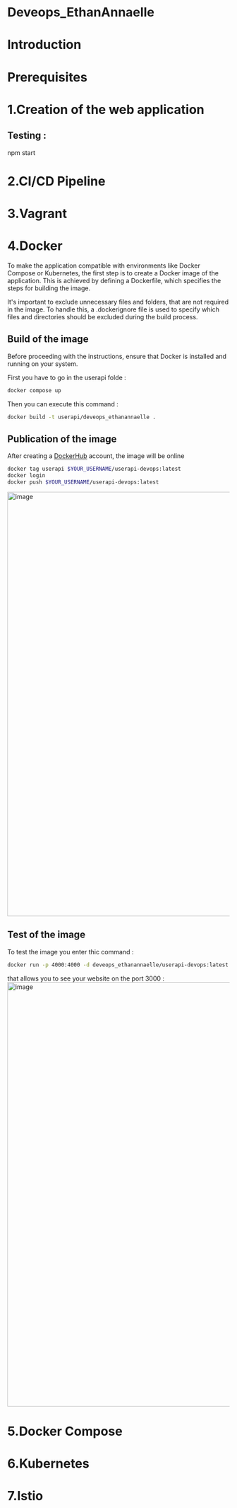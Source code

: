 # Deveops_EthanAnnaelle

# Introduction

# Prerequisites

# 1.Creation of the web application

## Testing :
npm start

# 2.CI/CD Pipeline

# 3.Vagrant

# 4.Docker
To make the application compatible with environments like Docker Compose or Kubernetes, the first step is to create a Docker image of the application. This is achieved by defining a Dockerfile, which specifies the steps for building the image.

It's important to exclude unnecessary files and folders, that are not required in the image. To handle this, a .dockerignore file is used to specify which files and directories should be excluded during the build process.

## Build of the image
Before proceeding with the instructions, ensure that Docker is installed and running on your system.

First you have to go in the userapi folde :
```bash
docker compose up
```
Then you can execute this command :
```bash
docker build -t userapi/deveops_ethanannaelle .
```
## Publication of the image
After creating a [DockerHub](https://hub.docker.com/) account, the image will be online

```bash
docker tag userapi $YOUR_USERNAME/userapi-devops:latest
docker login
docker push $YOUR_USERNAME/userapi-devops:latest
```

<img width="959" alt="image" src="https://github.com/user-attachments/assets/ddd75e1d-8cdd-43ff-b62a-b7888a914b87" />

## Test of the image
To test the image you enter thic command :
``` bash
docker run -p 4000:4000 -d deveops_ethanannaelle/userapi-devops:latest
```
that allows you to see your website on the port 3000 :
<img width="959" alt="image" src="https://github.com/user-attachments/assets/90d93cbc-0777-4e53-940a-ddbd20838f12" />

# 5.Docker Compose



# 6.Kubernetes

# 7.Istio

